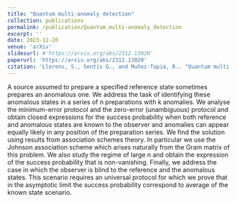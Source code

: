 ```yaml
---
title: "Quantum multi-anomaly detection"
collection: publications
permalink: /publication/Quantum_multi-anomaly_detection
excerpt: ''
date: 2023-12-20
venue: 'arXiv'
slidesurl: #'https://arxiv.org/abs/2312.13020'
paperurl: 'https://arxiv.org/abs/2312.13020'
citation: 'Llorens, S., Sentís G., and Muñoz-Tapia, R.. "Quantum multi-anomaly detection." arXiv:2312.13020 (2023). ' 
---
```


A source assumed to prepare a specified reference state sometimes prepares an anomalous one. We address the task of identifying these anomalous states in a series of n preparations with k anomalies. We analyse the minimum-error protocol and the zero-error (unambiguous) protocol and obtain closed expressions for the success probability when both reference and anomalous states are known to the observer and anomalies can appear equally likely in any position of the preparation series. We find the solution using results from association schemes theory. In particular we use the Johnson association scheme which arises naturally from the Gram matrix of this problem. We also study the regime of large n and obtain the expression of the success probability that is non-vanishing. Finally, we address the case in which the observer is blind to the reference and the anomalous states. This scenario requires an universal protocol for which we prove that in the asymptotic limit the success probability correspond to average of the known state scenario.